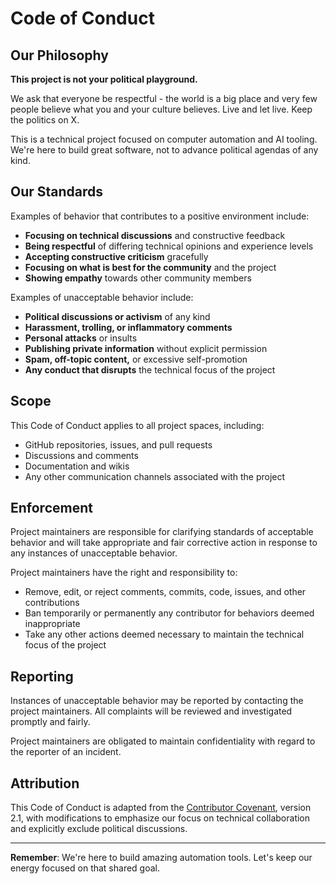 # Code of Conduct

## Our Philosophy

**This project is not your political playground.**

We ask that everyone be respectful - the world is a big place and very few people believe what you and your culture believes. Live and let live. Keep the politics on X.

This is a technical project focused on computer automation and AI tooling. We're here to build great software, not to advance political agendas of any kind.

## Our Standards

Examples of behavior that contributes to a positive environment include:

* **Focusing on technical discussions** and constructive feedback
* **Being respectful** of differing technical opinions and experience levels
* **Accepting constructive criticism** gracefully
* **Focusing on what is best for the community** and the project
* **Showing empathy** towards other community members

Examples of unacceptable behavior include:

* **Political discussions or activism** of any kind
* **Harassment, trolling, or inflammatory comments**
* **Personal attacks** or insults
* **Publishing private information** without explicit permission
* **Spam, off-topic content,** or excessive self-promotion
* **Any conduct that disrupts** the technical focus of the project

## Scope

This Code of Conduct applies to all project spaces, including:

- GitHub repositories, issues, and pull requests
- Discussions and comments
- Documentation and wikis
- Any other communication channels associated with the project

## Enforcement

Project maintainers are responsible for clarifying standards of acceptable behavior and will take appropriate and fair corrective action in response to any instances of unacceptable behavior.

Project maintainers have the right and responsibility to:

- Remove, edit, or reject comments, commits, code, issues, and other contributions
- Ban temporarily or permanently any contributor for behaviors deemed inappropriate
- Take any other actions deemed necessary to maintain the technical focus of the project

## Reporting

Instances of unacceptable behavior may be reported by contacting the project maintainers. All complaints will be reviewed and investigated promptly and fairly.

Project maintainers are obligated to maintain confidentiality with regard to the reporter of an incident.

## Attribution

This Code of Conduct is adapted from the [Contributor Covenant](https://www.contributor-covenant.org), version 2.1, with modifications to emphasize our focus on technical collaboration and explicitly exclude political discussions.

---

**Remember**: We're here to build amazing automation tools. Let's keep our energy focused on that shared goal.